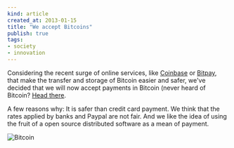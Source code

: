 ```yaml
---
kind: article
created_at: 2013-01-15
title: "We accept Bitcoins"
publish: true
tags:
- society
- innovation
---
```


Considering the recent surge of online services, like
[Coinbase](http://coinbase.com) or [Bitpay](http://bitpay), that
make the transfer and storage of Bitcoin easier and safer, we've decided that
we will now accept payments in Bitcoin (never heard of Bitcoin? [Head
there](http://weusecoins.com).

A few reasons why:
It is safer than credit card payment.
We think that the rates applied by banks and Paypal are not fair.
And we like the idea of using the fruit of a open source distributed software as
a mean of payment.

![Bitcoin](/assets/images/bitcoin-logo.png "Bitcoin")